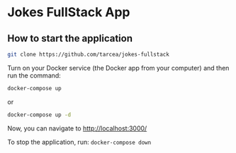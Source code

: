 # Jokes FullStack App

## How to start the application

```bash
git clone https://github.com/tarcea/jokes-fullstack
```

Turn on your Docker service (the Docker app from your computer)
and then run the command:

```bash
docker-compose up
```

or

```bash
docker-compose up -d
```

Now, you can navigate to [http://localhost:3000/](http://localhost:3000/)

To stop the application, run: `docker-compose down`
